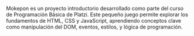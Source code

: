 Mokepon es un proyecto introductorio desarrollado como parte del curso de Programación Básica de Platzi. Este pequeño juego permite explorar los fundamentos de HTML, CSS y JavaScript, aprendiendo conceptos clave como manipulación del DOM, eventos, estilos, y lógica de programación.
